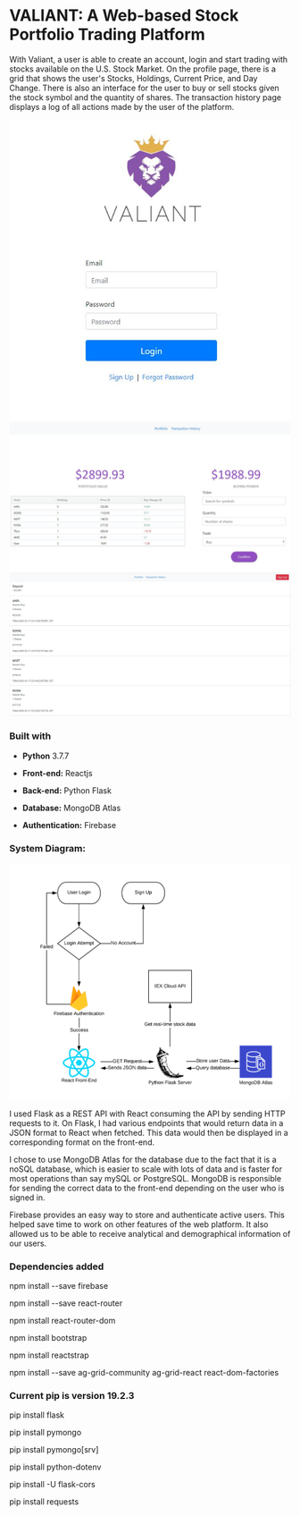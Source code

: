 # VALIANT: A Web-based Stock Portfolio Trading Platform

With Valiant, a user is able to create an account, login and start trading with stocks available on the U.S. Stock Market. On the profile page, there is a grid that shows the user's Stocks, Holdings, Current Price, and Day Change. There is also an interface for the user to buy or sell stocks given the stock symbol and the quantity of shares. The transaction history page displays a log of all actions made by the user of the platform.

<p align="center">
  <img src = "my-app/src/images/login.JPG">
  <img src = "my-app/src/images/profile_page.JPG">
  <img src = "my-app/src/images/transaction_history.JPG">
</p>

### Built with

* **Python** 3.7.7

* **Front-end:** Reactjs

* **Back-end:** Python Flask

* **Database:** MongoDB Atlas

* **Authentication:** Firebase

### System Diagram:
<p align="center">
  <img src = "my-app/src/images/stock_portfolio.png">
</p>

I used Flask as a REST API with React consuming the API by sending HTTP requests to it. On Flask, I had various endpoints that would return data in a JSON format to React when fetched. This data would then be displayed in a corresponding format on the front-end. 

I chose to use MongoDB Atlas for the database due to the fact that it is a noSQL database, which is easier to scale with lots of data and is faster for most operations than say mySQL or PostgreSQL. MongoDB is responsible for sending the correct data to the front-end depending on the user who is signed in.

Firebase provides an easy way to store and authenticate active users. This helped save time to work on other features of the web platform. It also allowed us to be able to receive analytical and demographical information of our users.

### Dependencies added 

npm install --save firebase

npm install --save react-router

npm install react-router-dom

npm install bootstrap

npm install reactstrap

npm install --save ag-grid-community ag-grid-react react-dom-factories

### Current pip is version 19.2.3
pip install flask

pip install pymongo

pip install pymongo[srv]

pip install python-dotenv

pip install -U flask-cors

pip install requests
